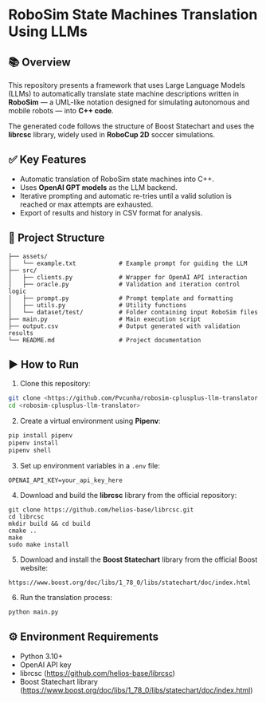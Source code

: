# RoboSim State Machines Translation Using LLMs

## 📚 Overview
This repository presents a framework that uses Large Language Models (LLMs) to automatically translate state machine descriptions written in **RoboSim** — a UML-like notation designed for simulating autonomous and mobile robots — into **C++ code**.

The generated code follows the structure of Boost Statechart and uses the **librcsc** library, widely used in **RoboCup 2D** soccer simulations.

## ✅ Key Features
- Automatic translation of RoboSim state machines into C++.
- Uses **OpenAI GPT models** as the LLM backend.
- Iterative prompting and automatic re-tries until a valid solution is reached or max attempts are exhausted.
- Export of results and history in CSV format for analysis.

## 📂 Project Structure
```
├── assets/
│   └── example.txt            # Example prompt for guiding the LLM
├── src/
│   ├── clients.py             # Wrapper for OpenAI API interaction
│   ├── oracle.py              # Validation and iteration control logic
│   ├── prompt.py              # Prompt template and formatting
│   ├── utils.py               # Utility functions
│   └── dataset/test/          # Folder containing input RoboSim files
├── main.py                    # Main execution script
├── output.csv                 # Output generated with validation results
└── README.md                  # Project documentation
```

## ▶️ How to Run
1. Clone this repository:
```bash
git clone <https://github.com/Pvcunha/robosim-cplusplus-llm-translator.git>
cd <robosim-cplusplus-llm-translator>
```

2. Create a virtual environment using **Pipenv**:
```bash
pip install pipenv
pipenv install
pipenv shell
```

3. Set up environment variables in a `.env` file:
```
OPENAI_API_KEY=your_api_key_here
```

4. Download and build the **librcsc** library from the official repository:
```
git clone https://github.com/helios-base/librcsc.git
cd librcsc
mkdir build && cd build
cmake ..
make
sudo make install
```

5. Download and install the **Boost Statechart** library from the official Boost website:
```
https://www.boost.org/doc/libs/1_78_0/libs/statechart/doc/index.html
```

6. Run the translation process:
```bash
python main.py
```

## ⚙️ Environment Requirements
- Python 3.10+
- OpenAI API key
- librcsc (https://github.com/helios-base/librcsc)
- Boost Statechart library (https://www.boost.org/doc/libs/1_78_0/libs/statechart/doc/index.html)


